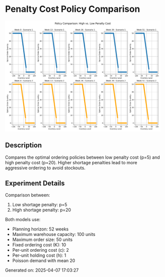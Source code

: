 # Penalty Cost Policy Comparison

![Penalty Cost Policy Comparison](./penalty_cost_policy_comparison.png)

## Description

Compares the optimal ordering policies between low penalty cost (p=5) and high penalty cost (p=20). Higher shortage penalties lead to more aggressive ordering to avoid stockouts.

## Experiment Details


Comparison between:
1. Low shortage penalty: p=5
2. High shortage penalty: p=20

Both models use:
- Planning horizon: 52 weeks
- Maximum warehouse capacity: 100 units
- Maximum order size: 50 units
- Fixed ordering cost (K): 10
- Per-unit ordering cost (c): 2
- Per-unit holding cost (h): 1
- Poisson demand with mean 20


Generated on: 2025-04-07 17:03:27
